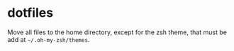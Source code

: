 # dotfiles
Move all files to the home directory, except for the zsh theme, that must be add at `~/.oh-my-zsh/themes`.
